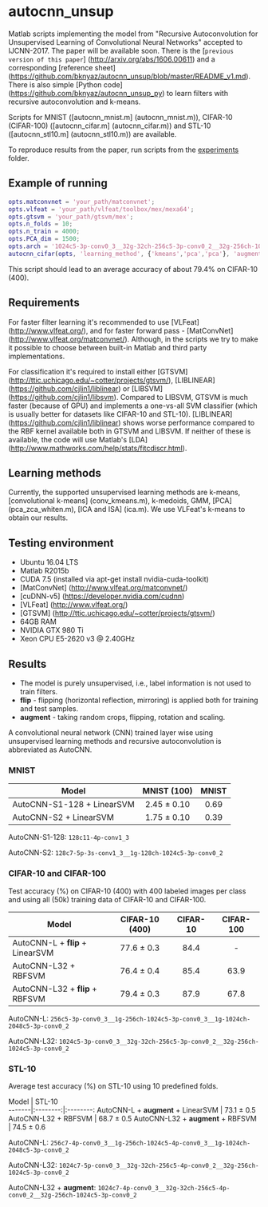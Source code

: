 # autocnn_unsup
Matlab scripts implementing the model from "Recursive Autoconvolution for Unsupervised Learning of Convolutional Neural Networks" accepted to IJCNN-2017. The paper will be available soon.
There is the [`previous version of this paper`] (http://arxiv.org/abs/1606.00611) and a corresponding [reference sheet]  (https://github.com/bknyaz/autocnn_unsup/blob/master/README_v1.md).
There is also simple [Python code] (https://github.com/bknyaz/autocnn_unsup_py) to learn filters with recursive autoconvolution and k-means.

Scripts for MNIST ([autocnn_mnist.m] (autocnn_mnist.m)), CIFAR-10 (CIFAR-100) ([autocnn_cifar.m] (autocnn_cifar.m)) and STL-10 ([autocnn_stl10.m] (autocnn_stl10.m)) are available.

To reproduce results from the paper, run scripts from the [experiments](https://github.com/bknyaz/autocnn_unsup_v2/tree/master/experiments) folder.

## Example of running
```matlab
opts.matconvnet = 'your_path/matconvnet';
opts.vlfeat = 'your_path/vlfeat/toolbox/mex/mexa64';
opts.gtsvm = 'your_path/gtsvm/mex';
opts.n_folds = 10;
opts.n_train = 4000;
opts.PCA_dim = 1500;
opts.arch = '1024c5-3p-conv0_3__32g-32ch-256c5-3p-conv0_2__32g-256ch-1024c5-3p-conv0_2';
autocnn_cifar(opts, 'learning_method', {'kmeans','pca','pca'}, 'augment', true)
```
This script should lead to an average accuracy of about 79.4% on CIFAR-10 (400).


## Requirements
For faster filter learning it's recommended to use [VLFeat] (http://www.vlfeat.org/), and for faster forward 
pass - [MatConvNet] (http://www.vlfeat.org/matconvnet/). 
Although, in the scripts we try to make it possible to choose between built-in Matlab and third party implementations.

For classification it's required to install either [GTSVM] (http://ttic.uchicago.edu/~cotter/projects/gtsvm/),
[LIBLINEAR] (https://github.com/cjlin1/liblinear) or [LIBSVM] (https://github.com/cjlin1/libsvm).
Compared to LIBSVM, GTSVM is much faster (because of GPU) and 
implements a one-vs-all SVM classifier (which is usually better for datasets like CIFAR-10 and STL-10). 
[LIBLINEAR] (https://github.com/cjlin1/liblinear) shows worse performance compared to the RBF kernel available 
both in GTSVM and LIBSVM.
If neither of these is available, the code will use Matlab's [LDA] (http://www.mathworks.com/help/stats/fitcdiscr.html).

## Learning methods
Currently, the supported unsupervised learning methods are k-means, [convolutional k-means] (conv_kmeans.m), k-medoids, GMM, [PCA] (pca_zca_whiten.m), [ICA and ISA] (ica.m).
We use VLFeat's k-means to obtain our results.

## Testing environment
- Ubuntu 16.04 LTS
- Matlab R2015b 
- CUDA 7.5 (installed via apt-get install nvidia-cuda-toolkit)
- [MatConvNet] (http://www.vlfeat.org/matconvnet/)
- [cuDNN-v5] (https://developer.nvidia.com/cudnn)
- [VLFeat] (http://www.vlfeat.org/)
- [GTSVM] (http://ttic.uchicago.edu/~cotter/projects/gtsvm/)
- 64GB RAM
- NVIDIA GTX 980 Ti
- Xeon CPU E5-2620 v3 @ 2.40GHz

## Results
- The model is purely unsupervised, i.e., label information is not used to train filters.
- **flip** - flipping (horizontal reflection, mirroring) is applied both for training and test samples.
- **augment** - taking random crops, flipping, rotation and scaling.

A convolutional neural network (CNN) trained layer wise using unsupervised learning methods 
and recursive autoconvolution is abbreviated as AutoCNN.

### MNIST

Model                       | MNIST (100)         | MNIST         
-------                     |:--------:           |:--------:
AutoCNN-S1-128 + LinearSVM  | 2.45 &plusmn; 0.10  | 0.69
AutoCNN-S2 + LinearSVM      | 1.75 &plusmn; 0.10  | 0.39

AutoCNN-S1-128: `128c11-4p-conv1_3`

AutoCNN-S2: `128c7-5p-3s-conv1_3__1g-128ch-1024c5-3p-conv0_2`


### CIFAR-10 and CIFAR-100
Test accuracy (%) on CIFAR-10 (400) with 400 labeled images per class and using all (50k) training data of CIFAR-10 and CIFAR-100. 

Model                             | CIFAR-10 (400)      | CIFAR-10  | CIFAR-100
-------|:--------:|:--------:|:--------:
AutoCNN-L + **flip** + LinearSVM    | 77.6 &plusmn; 0.3   | 84.4      | -
AutoCNN-L32 + RBFSVM              | 76.4 &plusmn; 0.4   | 85.4      | 63.9
AutoCNN-L32 + **flip** + RBFSVM     | 79.4 &plusmn; 0.3   | 87.9      | 67.8

AutoCNN-L: `256c5-3p-conv0_3__1g-256ch-1024c5-3p-conv0_3__1g-1024ch-2048c5-3p-conv0_2`

AutoCNN-L32: `1024c5-3p-conv0_3__32g-32ch-256c5-3p-conv0_2__32g-256ch-1024c5-3p-conv0_2`


### STL-10

Average test accuracy (%) on STL-10 using 10 predefined folds.

Model                                   | STL-10            
-------|:--------:|:--------:
AutoCNN-L + **augment** + LinearSVM       | 73.1 &plusmn; 0.5     
AutoCNN-L32 + RBFSVM                    | 68.7 &plusmn; 0.5 
AutoCNN-L32 + **augment** + RBFSVM        | 74.5 &plusmn; 0.6

AutoCNN-L: `256c7-4p-conv0_3__1g-256ch-1024c5-4p-conv0_3__1g-1024ch-2048c5-3p-conv0_2`

AutoCNN-L32: `1024c7-5p-conv0_3__32g-32ch-256c5-4p-conv0_2__32g-256ch-1024c5-3p-conv0_2`

AutoCNN-L32 + **augment**: `1024c7-4p-conv0_3__32g-32ch-256c5-4p-conv0_2__32g-256ch-1024c5-3p-conv0_2`
